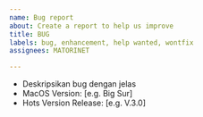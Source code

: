 ```yaml
---
name: Bug report
about: Create a report to help us improve
title: BUG
labels: bug, enhancement, help wanted, wontfix
assignees: MATORINET

---
```


- Deskripsikan bug dengan jelas
 - MacOS Version: [e.g. Big Sur]
 - Hots Version Release: [e.g. V.3.0]
